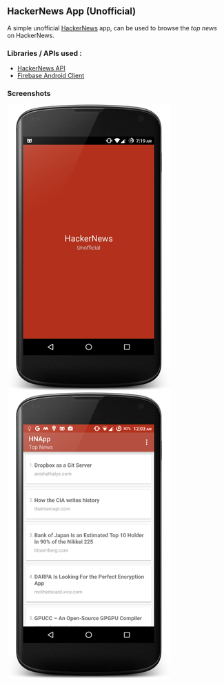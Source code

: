 ## HackerNews App (Unofficial)

A simple unofficial [HackerNews](http://news.ycombinator.com) app, can be used to browse the _top news_ on HackerNews.

### Libraries / APIs used :

* [HackerNews API](https://github.com/HackerNews/API)
* [Firebase Android Client](https://www.firebase.com/docs/android/)

### Screenshots

![screenshot1](screenshot2.png)
![screenshot1](screenshot1.png)